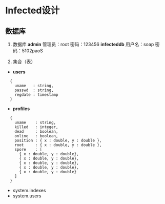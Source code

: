 # Infected设计
## 数据库
1. 数据库
  __admin__      管理员：root 密码：123456
  __infecteddb__ 用户名：soap 密码：5102paoS

1. 集合（表）
- __users__
```
  {
    uname   : string,
    passwd  : string,
    regdate : timestamp
  }
```

- __profiles__
```
  {
    uname    : string,
    killed   : integer,
    dead     : boolean,
    online   : boolean,
    position : { x : double, y : double },
    root     : { x : double, y : double },
    spore    : [
      { x : double, y : double},
      { x : double, y : double},
      { x : double, y : double},
      { x : double, y : double},
      { x : double, y : double}
    ]
  }
```

- system.indexes
- system.users
